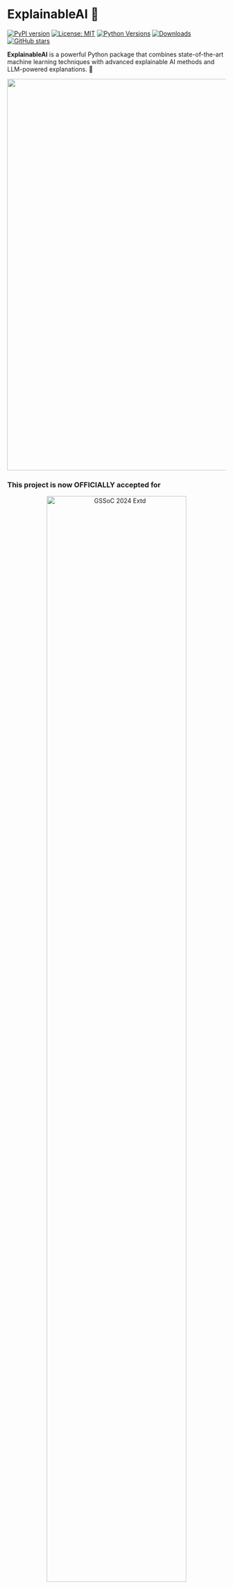 # ExplainableAI 🚀

[![PyPI version](https://img.shields.io/pypi/v/explainableai.svg)](https://pypi.org/project/explainableai/)
[![License: MIT](https://img.shields.io/badge/License-MIT-yellow.svg)](https://opensource.org/licenses/MIT)
[![Python Versions](https://img.shields.io/pypi/pyversions/explainableai.svg)](https://pypi.org/project/explainableai/)
[![Downloads](https://pepy.tech/badge/explainableai)](https://pepy.tech/project/explainableai)
[![GitHub stars](https://img.shields.io/github/stars/ombhojane/explainableai.svg)](https://github.com/ombhojane/explainableai/stargazers)

**ExplainableAI** is a powerful Python package that combines state-of-the-art machine learning techniques with advanced explainable AI methods and LLM-powered explanations. 🌟

<img src="https://raw.githubusercontent.com/alo7lika/explainableai/refs/heads/main/Images/212284100-561aa473-3905-4a80-b561-0d28506553ee.gif" width="900">

### This project is now OFFICIALLY accepted for

<div align="center">
  <img src="https://raw.githubusercontent.com/alo7lika/explainableai/refs/heads/main/Images/329829127-e79eb6de-81b1-4ffb-b6ed-f018bb977e88.png" alt="GSSoC 2024 Extd" width="80%">
</div>

<div align="center">
  <img src="https://raw.githubusercontent.com/alo7lika/explainableai/refs/heads/main/Images/hacktober.png" alt="Hacktober fest 2024" width="80%">
</div>

<br>

<img src="https://raw.githubusercontent.com/alo7lika/explainableai/refs/heads/main/Images/212284100-561aa473-3905-4a80-b561-0d28506553ee.gif" width="900">

## 🌟 Key Features

| Feature                              | Description                                                                                          |
|--------------------------------------|------------------------------------------------------------------------------------------------------|
| 📊 **Automated EDA**                 | Gain quick insights into your dataset.                                                               |
| 🧠 **Model Performance Evaluation**   | Comprehensive metrics for model assessment.                                                          |
| 📈 **Feature Importance Analysis**    | Understand which features drive your model's decisions.                                               |
| 🔍 **SHAP Integration**              | Deep insights into model behavior using SHAP (SHapley Additive exPlanations).                         |
| 📊 **Interactive Visualizations**     | Explore model insights through intuitive charts and graphs.                                           |
| 🤖 **LLM-Powered Explanations**       | Get human-readable explanations for model results and individual predictions.                         |
| 📑 **Automated Report Generation**    | Create professional PDF reports with a single command.                                                |
| 🔀 **Multi-Model Support**            | Compare and analyze multiple ML models simultaneously.                                                |
| ⚙️ **Easy-to-Use Interface**          | Simple API for model fitting, analysis, and prediction.                                               |

---

## 🚀 Quick Start

```bash
pip install explainableai
```
# ExplainableAI Example: Iris Dataset with Random Forest

## 📝 Code Overview

This example demonstrates how to use the `ExplainableAI` package to fit a Random Forest model on the Iris dataset, analyze model behavior, and generate an LLM-powered explanation and PDF report.

```python
from explainableai import XAIWrapper
from sklearn.datasets import load_iris
from sklearn.model_selection import train_test_split
from sklearn.ensemble import RandomForestClassifier

# Load dataset
X, y = load_iris(return_X_y=True, as_frame=True)
X_train, X_test, y_train, y_test = train_test_split(X, y, test_size=0.2, random_state=42)

# Initialize and fit model
xai = XAIWrapper()
model = RandomForestClassifier(n_estimators=100, random_state=42)
xai.fit(model, X_train, y_train)

# Analyze and explain results
results = xai.analyze(X_test, y_test)
print(results['llm_explanation'])

# Generate report
xai.generate_report('iris_analysis.pdf')
```

## 🛠️ Installation & Setup

Install ExplainableAI via pip:

```bash
pip install explainableai
```
To use LLM-powered explanations, you need to set up the following environment variable:

```makefile
GEMINI_API_KEY=your_api_key_here
```
# 🖥️ Usage Examples

## Multimodal Example Usage for ExplainableAI

To create a **multimodal example usage** for your ExplainableAI project, we can incorporate various modes of interaction and output that enhance user engagement and understanding. This includes:

1. **Text Explanations**: Providing clear and concise explanations for model predictions.
2. **Dynamic Visualizations**: Integrating libraries to create real-time visualizations of model performance metrics and feature importance.
3. **Interactive Elements**: Utilizing libraries to create an interactive interface where users can input data for real-time predictions and view explanations.

### Implementation Steps

### Example Code

Here’s a sample implementation that incorporates these multimodal elements:

```python
from explainableai import XAIWrapper
from sklearn.ensemble import RandomForestClassifier
import pandas as pd
import streamlit as st

# Load your dataset (Replace 'your_dataset.csv' with the actual file)
df = pd.read_csv('your_dataset.csv')
X = df.drop(columns=['target_column'])
y = df['target_column']

# Initialize the model
model = RandomForestClassifier(n_estimators=100, random_state=42)

# Initialize XAIWrapper
xai = XAIWrapper()
xai.fit(model, X, y)

# Streamlit UI
st.title("Explainable AI Model Prediction")
st.write("This application provides explanations for model predictions and visualizations.")

# User Input for Prediction
user_input = {}
for feature in X.columns:
    user_input[feature] = st.number_input(feature, value=0.0)

# Make prediction
if st.button("Predict"):
    new_data = pd.DataFrame(user_input, index=[0])
    prediction, probabilities, explanation = xai.explain_prediction(new_data)
    
    st.write(f"**Prediction:** {prediction}")
    st.write(f"**Probabilities:** {probabilities}")
    st.write(f"**Explanation:** {explanation}")

    # Dynamic Visualization
    st.subheader("Feature Importance")
    st.pyplot(xai.plot_feature_importance(model))

    st.subheader("SHAP Values")
    st.pyplot(xai.plot_shap_values(model))

# Generate report button
if st.button("Generate Report"):
    xai.generate_report('model_analysis_report.pdf')
    st.write("Report generated!")
```

### 🤖 Explaining Individual Predictions

```python
# After fitting the model

# New data to be explained
new_data = {'feature_1': value1, 'feature_2': value2, ...}  # Dictionary of feature values

# Make a prediction with explanation
prediction, probabilities, explanation = xai.explain_prediction(new_data)

print(f"Prediction: {prediction}")
print(f"Probabilities: {probabilities}")
print(f"Explanation: {explanation}")
```
## 📊 Feature Overview

| Module                | Description                                                                                     |
|-----------------------|-------------------------------------------------------------------------------------------------|
| `explore()`           | Automated exploratory data analysis (EDA) to uncover hidden insights.                         |
| `fit()`               | Train and analyze models with a simple API. Supports multiple models.                         |
| `analyze()`           | Evaluate model performance with SHAP and LLM-based explanations.                               |
| `explain_prediction()` | Explain individual predictions in plain English using LLMs.                                    |
| `generate_report()`    | Create professional PDF reports with visuals, explanations, and analysis.                     |

---

## 🌍 Running Locally

To run ExplainableAI locally:

1. **Clone the repository**:

   ```bash
   git clone https://github.com/ombhojane/explainableai.git
   cd explainableai
   ```
2.**Install Dependencies**:

To install the required dependencies, run the following command:

```bash
pip install -r requirements.txt
```
3.**Set up your environment variables**:

   Add your `GEMINI_API_KEY` to the `.env` file.

   ```bash
   GEMINI_API_KEY=your_api_key_here
```
---

### 🤝 Contributing
We welcome contributions to ExplainableAI! Please check out our [Contributing Guidelines](CONTRIBUTING.md) to get started. Contributions are what make the open-source community an incredible place to learn, inspire, and create.

---

### 📄 License
ExplainableAI is licensed under the [MIT License](https://opensource.org/licenses/MIT).

---

### 🙌 Acknowledgements
ExplainableAI builds upon several open-source libraries, including:

- [scikit-learn](https://scikit-learn.org/)
- [SHAP](https://github.com/slundberg/shap)
- [Matplotlib](https://matplotlib.org/)
- [XGBoost](https://xgboost.readthedocs.io/)

Special thanks to all the contributors who have made this project possible!

<p align="center">
<a href="https://github.com/ombhojane/explainableai/graphs/contributors">
  <img src="https://contrib.rocks/image?repo=ombhojane/explainableai" alt="Contributors"/>
</a>
</p>

## 🌍 Our Valuable Contributors

<p align="center">
    <img src="https://github.com/ombhojane/explainableai/graphs/contributors" width="700" height="250" />
</p>

### 🎉 Thank You to All Our Amazing Contributors! 🎉

We are incredibly grateful for your dedication and hard work. Your contributions have been invaluable in making this project a success. Thank you for being a part of our journey!

**Let's continue to build great things together! 🚀**


